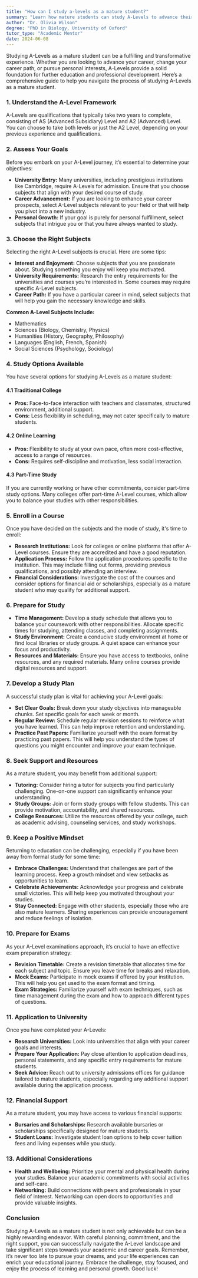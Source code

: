 ```yaml
---
title: "How can I study a-levels as a mature student?"
summary: "Learn how mature students can study A-Levels to advance their careers or pursue personal interests with this comprehensive guide."
author: "Dr. Olivia Wilson"
degree: "PhD in Biology, University of Oxford"
tutor_type: "Academic Mentor"
date: 2024-06-08
---
```


Studying A-Levels as a mature student can be a fulfilling and transformative experience. Whether you are looking to advance your career, change your career path, or pursue personal interests, A-Levels provide a solid foundation for further education and professional development. Here’s a comprehensive guide to help you navigate the process of studying A-Levels as a mature student.

### 1. Understand the A-Level Framework

A-Levels are qualifications that typically take two years to complete, consisting of AS (Advanced Subsidiary) Level and A2 (Advanced) Level. You can choose to take both levels or just the A2 Level, depending on your previous experience and qualifications. 

### 2. Assess Your Goals

Before you embark on your A-Level journey, it’s essential to determine your objectives:

- **University Entry:** Many universities, including prestigious institutions like Cambridge, require A-Levels for admission. Ensure that you choose subjects that align with your desired course of study.
- **Career Advancement:** If you are looking to enhance your career prospects, select A-Level subjects relevant to your field or that will help you pivot into a new industry.
- **Personal Growth:** If your goal is purely for personal fulfillment, select subjects that intrigue you or that you have always wanted to study.

### 3. Choose the Right Subjects

Selecting the right A-Level subjects is crucial. Here are some tips:

- **Interest and Enjoyment:** Choose subjects that you are passionate about. Studying something you enjoy will keep you motivated.
- **University Requirements:** Research the entry requirements for the universities and courses you’re interested in. Some courses may require specific A-Level subjects.
- **Career Path:** If you have a particular career in mind, select subjects that will help you gain the necessary knowledge and skills.

**Common A-Level Subjects Include:**
- Mathematics
- Sciences (Biology, Chemistry, Physics)
- Humanities (History, Geography, Philosophy)
- Languages (English, French, Spanish)
- Social Sciences (Psychology, Sociology)

### 4. Study Options Available

You have several options for studying A-Levels as a mature student:

#### 4.1 Traditional College

- **Pros:** Face-to-face interaction with teachers and classmates, structured environment, additional support.
- **Cons:** Less flexibility in scheduling, may not cater specifically to mature students.

#### 4.2 Online Learning

- **Pros:** Flexibility to study at your own pace, often more cost-effective, access to a range of resources.
- **Cons:** Requires self-discipline and motivation, less social interaction.

#### 4.3 Part-Time Study

If you are currently working or have other commitments, consider part-time study options. Many colleges offer part-time A-Level courses, which allow you to balance your studies with other responsibilities.

### 5. Enroll in a Course

Once you have decided on the subjects and the mode of study, it's time to enroll:

- **Research Institutions:** Look for colleges or online platforms that offer A-Level courses. Ensure they are accredited and have a good reputation.
- **Application Process:** Follow the application procedures specific to the institution. This may include filling out forms, providing previous qualifications, and possibly attending an interview.
- **Financial Considerations:** Investigate the cost of the courses and consider options for financial aid or scholarships, especially as a mature student who may qualify for additional support.

### 6. Prepare for Study

- **Time Management:** Develop a study schedule that allows you to balance your coursework with other responsibilities. Allocate specific times for studying, attending classes, and completing assignments.
- **Study Environment:** Create a conducive study environment at home or find local libraries or study groups. A quiet space can enhance your focus and productivity.
- **Resources and Materials:** Ensure you have access to textbooks, online resources, and any required materials. Many online courses provide digital resources and support.

### 7. Develop a Study Plan

A successful study plan is vital for achieving your A-Level goals:

- **Set Clear Goals:** Break down your study objectives into manageable chunks. Set specific goals for each week or month.
- **Regular Review:** Schedule regular revision sessions to reinforce what you have learned. This can help improve retention and understanding.
- **Practice Past Papers:** Familiarize yourself with the exam format by practicing past papers. This will help you understand the types of questions you might encounter and improve your exam technique.

### 8. Seek Support and Resources

As a mature student, you may benefit from additional support:

- **Tutoring:** Consider hiring a tutor for subjects you find particularly challenging. One-on-one support can significantly enhance your understanding.
- **Study Groups:** Join or form study groups with fellow students. This can provide motivation, accountability, and shared resources.
- **College Resources:** Utilize the resources offered by your college, such as academic advising, counseling services, and study workshops.

### 9. Keep a Positive Mindset

Returning to education can be challenging, especially if you have been away from formal study for some time:

- **Embrace Challenges:** Understand that challenges are part of the learning process. Keep a growth mindset and view setbacks as opportunities to learn.
- **Celebrate Achievements:** Acknowledge your progress and celebrate small victories. This will help keep you motivated throughout your studies.
- **Stay Connected:** Engage with other students, especially those who are also mature learners. Sharing experiences can provide encouragement and reduce feelings of isolation.

### 10. Prepare for Exams

As your A-Level examinations approach, it’s crucial to have an effective exam preparation strategy:

- **Revision Timetable:** Create a revision timetable that allocates time for each subject and topic. Ensure you leave time for breaks and relaxation.
- **Mock Exams:** Participate in mock exams if offered by your institution. This will help you get used to the exam format and timing.
- **Exam Strategies:** Familiarize yourself with exam techniques, such as time management during the exam and how to approach different types of questions.

### 11. Application to University

Once you have completed your A-Levels:

- **Research Universities:** Look into universities that align with your career goals and interests.
- **Prepare Your Application:** Pay close attention to application deadlines, personal statements, and any specific entry requirements for mature students.
- **Seek Advice:** Reach out to university admissions offices for guidance tailored to mature students, especially regarding any additional support available during the application process.

### 12. Financial Support

As a mature student, you may have access to various financial supports:

- **Bursaries and Scholarships:** Research available bursaries or scholarships specifically designed for mature students.
- **Student Loans:** Investigate student loan options to help cover tuition fees and living expenses while you study.

### 13. Additional Considerations

- **Health and Wellbeing:** Prioritize your mental and physical health during your studies. Balance your academic commitments with social activities and self-care.
- **Networking:** Build connections with peers and professionals in your field of interest. Networking can open doors to opportunities and provide valuable insights.

### Conclusion

Studying A-Levels as a mature student is not only achievable but can be a highly rewarding endeavor. With careful planning, commitment, and the right support, you can successfully navigate the A-Level landscape and take significant steps towards your academic and career goals. Remember, it’s never too late to pursue your dreams, and your life experiences can enrich your educational journey. Embrace the challenge, stay focused, and enjoy the process of learning and personal growth. Good luck!
    